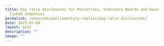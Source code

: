 ```yaml
---
title: Pay ratio disclosures for Ministries, Statutory Boards and Government
  linked Companies
permalink: /newsroom/parliamentary-replies/pay-ratio-disclosures/
date: 2023-07-04
layout: post
description: ""
image: ""
---
```


